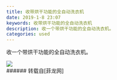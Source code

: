 ```yaml
---
title: 收带烘干功能的全自动洗衣机
date: 2019-1-8 23:07
keywords: 收带烘干功能的全自动洗衣机
description: 收一个带烘干功能的全自动洗衣机。
categories: used
---
```

<td class="t_f" id="postmessage_2645069">

收一个带烘干功能的全自动洗衣机。<br/>

<img aid="1050021" data-cf-modified-76abb17f13feb5de2983658f-="" file="data/attachment/forum/201901/08/230703iafpyzyoyon1yosn.jpg.thumb.jpg" id="aimg_1050021" inpost="1" onclick="" onmouseover="" src="http://www.flw.ph/data/attachment/forum/201901/08/230703iafpyzyoyon1yosn.jpg" style="cursor:pointer" zoomfile="data/attachment/forum/201901/08/230703iafpyzyoyon1yosn.jpg"/>


<br/>
</td>
###### 转载自[菲龙网]